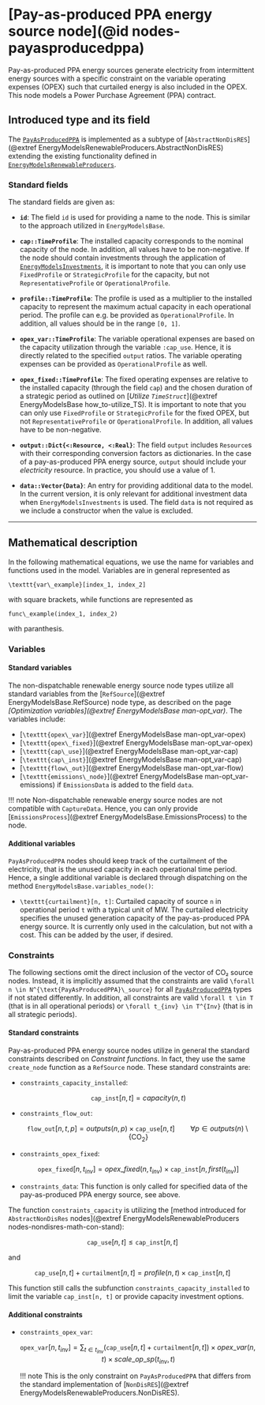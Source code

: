 
# [Pay-as-produced PPA energy source node](@id nodes-payasproducedppa)

Pay-as-produced PPA energy sources generate electricity from intermittent energy sources with a specific constraint on the variable operating expenses (OPEX) such that curtailed energy is also included in the OPEX. This node models a Power Purchase Agreement (PPA) contract.

## Introduced type and its field

The [`PayAsProducedPPA`](@ref) is implemented as a subtype of [`AbstractNonDisRES`](@extref EnergyModelsRenewableProducers.AbstractNonDisRES) extending the existing functionality defined in [`EnergyModelsRenewableProducers`](@extref).

### Standard fields

The standard fields are given as:

- **`id`**:
  The field `id` is used for providing a name to the node. This is similar to the approach utilized in `EnergyModelsBase`.

- **`cap::TimeProfile`**:
  The installed capacity corresponds to the nominal capacity of the node. In addition, all values have to be non-negative.
  If the node should contain investments through the application of [`EnergyModelsInvestments`](@extref), it is important to note that you can only use `FixedProfile` or `StrategicProfile` for the capacity, but not `RepresentativeProfile` or `OperationalProfile`.

- **`profile::TimeProfile`**:
  The profile is used as a multiplier to the installed capacity to represent the maximum actual capacity in each operational period. The profile can e.g. be provided as `OperationalProfile`. In addition, all values should be in the range `[0, 1]`.

- **`opex_var::TimeProfile`**:
  The variable operational expenses are based on the capacity utilization through the variable `:cap_use`. Hence, it is directly related to the specified `output` ratios. The variable operating expenses can be provided as `OperationalProfile` as well.

- **`opex_fixed::TimeProfile`**:
  The fixed operating expenses are relative to the installed capacity (through the field `cap`) and the chosen duration of a strategic period as outlined on [*Utilize `TimeStruct`*](@extref EnergyModelsBase how_to-utilize_TS). It is important to note that you can only use `FixedProfile` or `StrategicProfile` for the fixed OPEX, but not `RepresentativeProfile` or `OperationalProfile`.
  In addition, all values have to be non-negative.

- **`output::Dict{<:Resource, <:Real}`**:
  The field `output` includes `Resource`s with their corresponding conversion factors as dictionaries. In the case of a pay-as-produced PPA energy source, `output` should include your *electricity* resource. In practice, you should use a value of 1.

- **`data::Vector{Data}`**:
  An entry for providing additional data to the model. In the current version, it is only relevant for additional investment data when `EnergyModelsInvestments` is used. The field `data` is not required as we include a constructor when the value is excluded.

---


## Mathematical description

In the following mathematical equations, we use the name for variables and functions used in the model.
Variables are in general represented as

``\texttt{var\_example}[index_1, index_2]``

with square brackets, while functions are represented as

``func\_example(index_1, index_2)``

with paranthesis.


### Variables

#### Standard variables

The non-dispatchable renewable energy source node types utilize all standard variables from the [`RefSource`](@extref EnergyModelsBase.RefSource) node type, as described on the page *[Optimization variables](@extref EnergyModelsBase man-opt_var)*.
The variables include:

- [``\texttt{opex\_var}``](@extref EnergyModelsBase man-opt_var-opex)
- [``\texttt{opex\_fixed}``](@extref EnergyModelsBase man-opt_var-opex)
- [``\texttt{cap\_use}``](@extref EnergyModelsBase man-opt_var-cap)
- [``\texttt{cap\_inst}``](@extref EnergyModelsBase man-opt_var-cap)
- [``\texttt{flow\_out}``](@extref EnergyModelsBase man-opt_var-flow)
- [``\texttt{emissions\_node}``](@extref EnergyModelsBase man-opt_var-emissions) if `EmissionsData` is added to the field `data`.

!!! note
    Non-dispatchable renewable energy source nodes are not compatible with `CaptureData`.
    Hence, you can only provide [`EmissionsProcess`](@extref EnergyModelsBase.EmissionsProcess) to the node.


#### Additional variables

`PayAsProducedPPA` nodes should keep track of the curtailment of the electricity, that is the unused capacity in each operational time period. Hence, a single additional variable is declared through dispatching on the method `EnergyModelsBase.variables_node()`:

- ``\texttt{curtailment}[n, t]``: Curtailed capacity of source `n` in operational period `t` with a typical unit of MW. The curtailed electricity specifies the unused generation capacity of the pay-as-produced PPA energy source. It is currently only used in the calculation, but not with a cost. This can be added by the user, if desired.

### Constraints

The following sections omit the direct inclusion of the vector of CO₂ source nodes. Instead, it is implicitly assumed that the constraints are valid ``\forall n \in N^{\text{PayAsProducedPPA}\_source}`` for all [`PayAsProducedPPA`](@ref) types if not stated differently. In addition, all constraints are valid ``\forall t \in T`` (that is in all operational periods) or ``\forall t_{inv} \in T^{Inv}`` (that is in all strategic periods).

#### Standard constraints

Pay-as-produced PPA energy source nodes utilize in general the standard constraints described on *Constraint functions*. In fact, they use the same `create_node` function as a `RefSource` node. These standard constraints are:

- `constraints_capacity_installed`:
  ```math
  \texttt{cap\_inst}[n, t] = capacity(n, t)
  ```

- `constraints_flow_out`:
  ```math
  \texttt{flow\_out}[n, t, p] =
  outputs(n, p) \times \texttt{cap\_use}[n, t]
  \qquad \forall p ∈ outputs(n) \setminus \{\text{CO}_2\}
  ```

- `constraints_opex_fixed`:
  ```math
  \texttt{opex\_fixed}[n, t_{inv}] = opex\_fixed(n, t_{inv}) \times \texttt{cap\_inst}[n, first(t_{inv})]
  ```

- `constraints_data`:
  This function is only called for specified data of the pay-as-produced PPA energy source, see above.

The function `constraints_capacity` is utilizing the [method introduced for `AbstractNonDisRes` nodes](@extref EnergyModelsRenewableProducers nodes-nondisres-math-con-stand):
```math
\texttt{cap\_use}[n, t] \leq \texttt{cap\_inst}[n, t]
```
and
```math
\texttt{cap\_use}[n, t] + \texttt{curtailment}[n, t] =
profile(n, t) \times \texttt{cap\_inst}[n, t]
```
This function still calls the subfunction `constraints_capacity_installed` to limit the variable `cap_inst[n, t]` or provide capacity investment options.


#### Additional constraints

- `constraints_opex_var`:
  ```math
  \texttt{opex\_var}[n, t_{inv}] = \sum_{t ∈ t_{inv}} (\texttt{cap\_use}[n, t] + \texttt{curtailment}[n, t]) \times opex\_var(n, t) \times scale\_op\_sp(t_{inv}, t)
  ```
  !!! note
      This is the only constraint on `PayAsProducedPPA` that differs from the standard implementation of [`NonDisRES`](@extref EnergyModelsRenewableProducers.NonDisRES).

